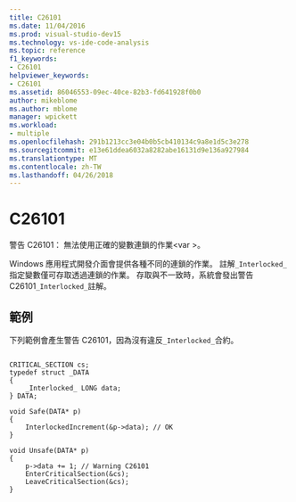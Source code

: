 ```yaml
---
title: C26101
ms.date: 11/04/2016
ms.prod: visual-studio-dev15
ms.technology: vs-ide-code-analysis
ms.topic: reference
f1_keywords:
- C26101
helpviewer_keywords:
- C26101
ms.assetid: 86046553-09ec-40ce-82b3-fd641928f0b0
author: mikeblome
ms.author: mblome
manager: wpickett
ms.workload:
- multiple
ms.openlocfilehash: 291b1213cc3e04b0b5cb410134c9a8e1d5c3e278
ms.sourcegitcommit: e13e61ddea6032a8282abe16131d9e136a927984
ms.translationtype: MT
ms.contentlocale: zh-TW
ms.lasthandoff: 04/26/2018
---
```

# <a name="c26101"></a>C26101
警告 C26101： 無法使用正確的變數連鎖的作業\<var >。

 Windows 應用程式開發介面會提供各種不同的連鎖的作業。 註解`_Interlocked_`指定變數僅可存取透過連鎖的作業。 存取與不一致時，系統會發出警告 C26101`_Interlocked_`註解。

## <a name="example"></a>範例
 下列範例會產生警告 C26101，因為沒有違反`_Interlocked_`合約。

```

CRITICAL_SECTION cs;
typedef struct _DATA
{
    _Interlocked_ LONG data;
} DATA;

void Safe(DATA* p)
{
    InterlockedIncrement(&p->data); // OK
}

void Unsafe(DATA* p)
{
    p->data += 1; // Warning C26101
    EnterCriticalSection(&cs);
    LeaveCriticalSection(&cs);
}

```